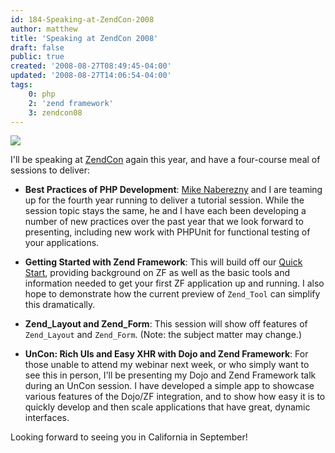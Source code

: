 ```yaml
---
id: 184-Speaking-at-ZendCon-2008
author: matthew
title: 'Speaking at ZendCon 2008'
draft: false
public: true
created: '2008-08-27T08:49:45-04:00'
updated: '2008-08-27T14:06:54-04:00'
tags:
    0: php
    2: 'zend framework'
    3: zendcon08
---
```

[![](http://zendcon.s3.amazonaws.com/ZendCon08_speaker_badge.gif)](http://zendcon.com)

I'll be speaking at [ZendCon](http://www.zendcon.com/) again this year, and have a four-course meal of sessions to deliver:

- **Best Practices of PHP Development**: [Mike
  Naberezny](http://mikenaberezny.com/) and I are teaming up for the fourth
  year running to deliver a tutorial session. While the session topic stays the
  same, he and I have each been developing a number of new practices over the
  past year that we look forward to presenting, including new work with PHPUnit
  for functional testing of your applications.

- **Getting Started with Zend Framework**: This will build off our [Quick Start](http://framework.zend.com/docs/quickstart),
  providing background on ZF as well as the basic tools and information needed
  to get your first ZF application up and running. I also hope to demonstrate
  how the current preview of `Zend_Tool` can simplify this dramatically.

- **Zend_Layout and Zend_Form**: This session will show off features of
  `Zend_Layout` and `Zend_Form`. (Note: the subject matter may change.)

- **UnCon: Rich UIs and Easy XHR with Dojo and Zend Framework**: For those
  unable to attend my webinar next week, or who simply want to see this in
  person, I'll be presenting my Dojo and Zend Framework talk during an UnCon
  session. I have developed a simple app to showcase various features of the
  Dojo/ZF integration, and to show how easy it is to quickly develop and then
  scale applications that have great, dynamic interfaces.

Looking forward to seeing you in California in September!
